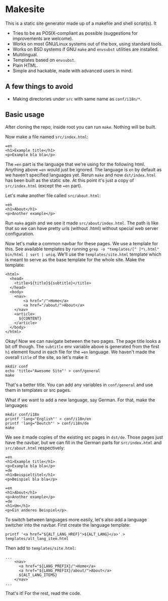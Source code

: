# Makesite

This is a static site generator made up of a makefile and shell script(s). It

- Tries to be as POSIX-compliant as possible (suggestions for improvements are welcome).
- Works on most GNU/Linux systems out of the box, using standard tools. 
- Works on BSD systems if GNU `make` and `envsubst` utilities are installed.
- Multilingual.
- Templates based on `envsubst`.
- Plain HTML.
- Simple and hackable, made with advanced users in mind.


## A few things to avoid

- Making directories under `src` with same name as `conf/i18n/*`.


## Basic usage

After cloning the repo, inside root you can run `make`. Nothing will be built.

Now make a file named `src/index.html`:
```
=en
<h1>Example title</h1>
<p>Example bla bla</p>
```

The `=en` part is the language that we're using for the following html. Anything above `=en` would just be ignored. The language is `en` by default as we haven't specified languages yet. Rerun `make` and now `dst/index.html` has been built as the static site. At this point it's just a copy of `src/index.html` (except the `=en` part).

Let's make another file called `src/about.html`:
```
=en
<h1>About</h1>
<p>Another example</p>
```

Run `make` again and we see it made `src/about/index.html`. The path is like that so we can have pretty urls (without .html) without special web server configuration.

Now let's make a common navbar for these pages. We use a template for this. See available templates by running `grep -o "templates/[^ ]*\.html" bin/html | sort | uniq`. We'll use the `templates/site.html` template which is meant to serve as the base template for the whole site. Make the template:
```
<html>
  <head>
    <title>${title}${subtitle}</title>
  </head>
  <body>
    <nav>
        <a href="/">Home</a>
        <a href="/about/">About</a>
    </nav>
    <article>
      ${CONTENT}
    </article>
  </body>
</html>
```

Okay! Now we can navigate between the two pages. The page title looks a bit off though. The `subtitle` env variable above is generated from the first `h1` element found in each file for the `=en` language. We haven't made the overall `title` of the site, so let's make it:
```
mkdir conf
echo 'title="Awesome Site"' > conf/general
make
```

That's a better title. You can add any variables in `conf/general` and use them in templates or src pages.

What if we want to add a new language, say German. For that, make the languages:
```
mkdir conf/i18n
printf 'lang="English"' > conf/i18n/en
printf 'lang="Deutch"' > conf/i18n/de
make
```

We see it made copies of the existing src pages in `dst/de`. Those pages just have the navbar, but we can fill in the German parts for `src/index.html` and `src/about.html` respectively:
```
=en
<h1>Example title</h1>
<p>Example bla bla</p>
=de
<h1>Beispieltitel</h1>
<p>Beispiel bla bla</p>
```

```
=en
<h1>About</h1>
<p>Another example</p>
=de
<h1>Um</h1>
<p>Ein anderes Beispiel</p>
```

To switch between languages more easily, let's also add a language switcher into the navbar. First create the language template:
```
printf '<a href="${ALT_LANG_HREF}">${ALT_LANG}</a>' > templates/alt_lang_item.html
```

Then add to `templates/site.html`:
```
...
    <nav>
      <a href="${LANG_PREFIX}/">Home</a>
      <a href="${LANG_PREFIX}/about/">About</a>
      ${ALT_LANG_ITEMS}
    </nav>`
...
```

That's it! For the rest, read the code.
